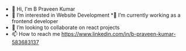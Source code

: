 

<!--
**Arpraveen08/ArPraveen08** is a ✨ _special_ ✨ repository because its `README.md` (this file) appears on your GitHub profile.

Here are some ideas to get you started:

- 🔭 I’m currently working on ...
- 🌱 I’m currently learning ...
- 👯 I’m looking to collaborate on ...
- 🤔 I’m looking for help with ...
- 💬 Ask me about ...
- 📫 How to reach me: ...
- 😄 Pronouns: ...
- ⚡ Fun fact: ...
-->

* 👋  Hi, I'm B Praveen Kumar
* 👀 I’m interested in Website Development
*🌱 I’m currently working as a frontend developer
* 💞️ I’m looking to collaborate on react projects
* 📫 How to reach me https://www.linkedin.com/in/b-praveen-kumar-583683137
